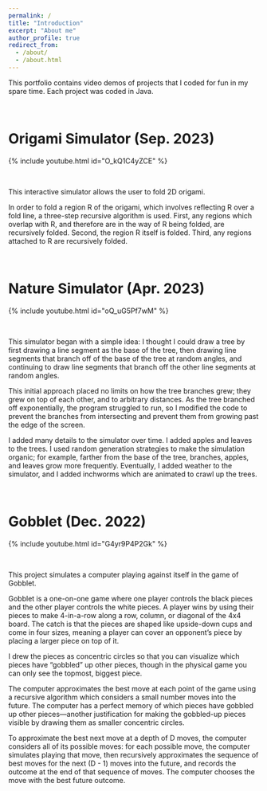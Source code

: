 ```yaml
---
permalink: /
title: "Introduction"
excerpt: "About me"
author_profile: true
redirect_from: 
  - /about/
  - /about.html
---
```


This portfolio contains video demos of projects that I coded for fun in my spare time. Each project was coded in Java.

&nbsp;

Origami Simulator (Sep. 2023)
======
{% include youtube.html id="O_kQ1C4yZCE" %}

&nbsp;

This interactive simulator allows the user to fold 2D origami.

In order to fold a region R of the origami, which involves reflecting R over a fold line, a three-step recursive algorithm is used. First, any regions which overlap with R, and therefore are in the way of R being folded, are recursively folded. Second, the region R itself is folded. Third, any regions attached to R are recursively folded.

&nbsp;

Nature Simulator (Apr. 2023)
======
{% include youtube.html id="oQ_uG5Pf7wM" %}

&nbsp;

This simulator began with a simple idea: I thought I could draw a tree by first drawing a line segment as the base of the tree, then drawing line segments that branch off of the base of the tree at random angles, and continuing to draw line segments that branch off the other line segments at random angles.

This initial approach placed no limits on how the tree branches grew; they grew on top of each other, and to arbitrary distances. As the tree branched off exponentially, the program struggled to run, so I modified the code to prevent the branches from intersecting and prevent them from growing past the edge of the screen.

I added many details to the simulator over time. I added apples and leaves to the trees. I used random generation strategies to make the simulation organic; for example, farther from the base of the tree, branches, apples, and leaves grow more frequently. Eventually, I added weather to the simulator, and I added inchworms which are animated to crawl up the trees.

&nbsp;

Gobblet (Dec. 2022)
======
{% include youtube.html id="G4yr9P4P2Gk" %}

&nbsp;

This project simulates a computer playing against itself in the game of Gobblet.

Gobblet is a one-on-one game where one player controls the black pieces and the other player controls the white pieces. A player wins by using their pieces to make 4-in-a-row along a row, column, or diagonal of the 4x4 board. The catch is that the pieces are shaped like upside-down cups and come in four sizes, meaning a player can cover an opponent’s piece by placing a larger piece on top of it.

I drew the pieces as concentric circles so that you can visualize which pieces have “gobbled” up other pieces, though in the physical game you can only see the topmost, biggest piece.

The computer approximates the best move at each point of the game using a recursive algorithm which considers a small number moves into the future. The computer has a perfect memory of which pieces have gobbled up other pieces—another justification for making the gobbled-up pieces visible by drawing them as smaller concentric circles.

To approximate the best next move at a depth of D moves, the computer considers all of its possible moves: for each possible move, the computer simulates playing that move, then recursively approximates the sequence of best moves for the next (D - 1) moves into the future, and records the outcome at the end of that sequence of moves. The computer chooses the move with the best future outcome.
